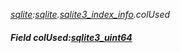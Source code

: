 _[sqlite](../../modules/sqlite/sqlite-module.md):[sqlite](../../modules/sqlite/sqlite-module.md).[sqlite3\_index\_info](../../modules/sqlite/sqlite-sqlite3_index_info.md).colUsed_
##### Field colUsed:[sqlite3_uint64](../../modules/sqlite/sqlite-sqlite3_uint64.md)
